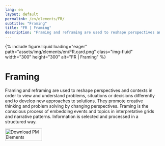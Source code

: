 ```yaml
---
lang: en
layout: default
permalink: /en/elements/FR/
subtitle: "Framing"
title: "FR | Framing"
description: "Framing and reframing are used to reshape perspectives and contexts in order to view and understand problems, situations or decisions differently and to develop new approaches to solutions.  They promote creative thinking and problem solving by changing perspectives. Framing is the conscious process of embedding events and topics in interpretative grids and narrative patterns. Information is selected and processed in a structured way."
---
```


{% include figure.liquid loading="eager" path="assets/img/elements/en/FR.card.png" class="img-fluid" width="300" height="300" alt="FR | Framing" %}

# Framing

Framing and reframing are used to reshape perspectives and contexts in order to view and understand problems, situations or decisions differently and to develop new approaches to solutions.  They promote creative thinking and problem solving by changing perspectives. Framing is the conscious process of embedding events and topics in interpretative grids and narrative patterns. Information is selected and processed in a structured way.

<a href="https://apps.apple.com/app/apple-store/id6738084498?pt=127441684&ct=website&mt=8">
  <img src="{{ "assets/img/en/appstore.png" | relative_url }}" width="120" height="40" alt="Download PM Elements">
</a>
